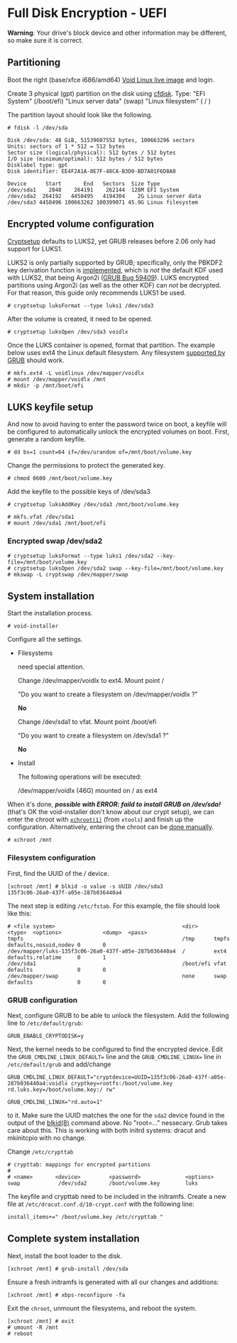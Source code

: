 # Full Disk Encryption - UEFI

**Warning**: Your drive's block device and other information may be different,
so make sure it is correct.

## Partitioning

Boot the right (base/xfce i686/amd64) [Void Linux live image](https://voidlinux.org/download/) and login.

Create 3 physical (gpt) partition on the disk using
[cfdisk](https://man.voidlinux.org/cfdisk). 
Type: "EFI System" (/boot/efi) "Linux server data" (swap) "Linux filesystem" ( / )

The partition layout should look like the following.

```
# fdisk -l /dev/sda

Disk /dev/sda: 48 GiB, 51539607552 bytes, 100663296 sectors
Units: sectors of 1 * 512 = 512 bytes
Sector size (logical/physical): 512 bytes / 512 bytes
I/O size (minimum/optimal): 512 bytes / 512 bytes
Disklabel type: gpt
Disk identifier: EE4F2A1A-8E7F-48CA-B3D0-BD7A01F6D8A0

Device      Start       End   Sectors  Size Type
/dev/sda1    2048    264191    262144  128M EFI System
/dev/sda2  264192   4458495   4194304    2G Linux server data
/dev/sda3 4458496 100663262 100399071 45.9G Linux filesystem
```
## Encrypted volume configuration

[Cryptsetup](https://man.voidlinux.org/cryptsetup.8) defaults to LUKS2, yet GRUB
releases before 2.06 only had support for LUKS1.

LUKS2 is only partially supported by GRUB; specifically, only the PBKDF2 key
derivation function is
[implemented](https://git.savannah.gnu.org/cgit/grub.git/commit/?id=365e0cc3e7e44151c14dd29514c2f870b49f9755),
which is *not* the default KDF used with LUKS2, that being Argon2i ([GRUB Bug
59409](https://savannah.gnu.org/bugs/?59409)). LUKS encrypted partitions using
Argon2i (as well as the other KDF) can *not* be decrypted. For that reason, this
guide only recommends LUKS1 be used.

```
# cryptsetup luksFormat --type luks1 /dev/sda3
```
After the volume is created, it need to be opened.

```
# cryptsetup luksOpen /dev/sda3 voidlx
```

Once the LUKS container is opened, format that partition.
The example below uses ext4 the Linux default filesystem. Any filesystem [supported by
GRUB](https://www.gnu.org/software/grub/manual/grub/grub.html#Features) should work.

```
# mkfs.ext4 -L voidlinux /dev/mapper/voidlx
# mount /dev/mapper/voidlx /mnt
# mkdir -p /mnt/boot/efi
```
## LUKS keyfile setup

And now to avoid having to enter the password twice on boot, a keyfile will be
configured to automatically unlock the encrypted volumes on boot. First, generate
a random keyfile.

```
# dd bs=1 count=64 if=/dev/urandom of=/mnt/boot/volume.key
```
Change the permissions to protect the generated key.
```
# chmod 0600 /mnt/boot/volume.key
```
Add the keyfile to the possible keys of /dev/sda3
```
# cryptsetup luksAddKey /dev/sda3 /mnt/boot/volume.key
```
```
# mkfs.vfat /dev/sda1
# mount /dev/sda1 /mnt/boot/efi
```

### Encrypted swap /dev/sda2
```
# cryptsetup luksFormat --type luks1 /dev/sda2 --key-file=/mnt/boot/volume.key
# cryptsetup luksOpen /dev/sda2 swap --key-file=/mnt/boot/volume.key
# mkswap -L cryptswap /dev/mapper/swap
```
## System installation

Start the installation process.
```
# void-installer
```
Configure all the settings.
* Filesystems
  
    need special attention.
  
    Change /dev/mapper/voidlx to ext4.  Mount point /
  
     "Do you want to create a filesystem on /dev/mapper/voidlx ?"
  
     **No**

    Change /dev/sda1 to vfat.  Mount point /boot/efi
  
     "Do you want to create a filesystem on /dev/sda1 ?"
  
     **No**

  
* Install
  
  The following operations will be executed:
  
   /dev/mapper/voidlx (46G) mounted on / as ext4
  
When it's done, ***possible with ERROR: faild to install GRUB on /dev/sda!*** (that's OK the void-installer don't know about our crypt setup),
we can enter the chroot with
[`xchroot(1)`](https://man.voidlinux.org/xchroot.1) (from `xtools`) and finish
up the configuration. Alternatively, entering the chroot can be [done
manually](../../config/containers-and-vms/chroot.md#manual-method).

```
# xchroot /mnt
```

### Filesystem configuration

First,
find the UUID of the / device.

```
[xchroot /mnt] # blkid -o value -s UUID /dev/sda3
135f3c06-26a0-437f-a05e-287b036440a4
```

The next step is editing `/etc/fstab`. For this example, the file should look like this:

```
# <file system>                                        <dir>     <type>  <options>             <dump>  <pass>
tmpfs                                                  /tmp      tmpfs   defaults,nosuid,nodev 0       0
/dev/mapper/luks-135f3c06-26a0-437f-a05e-287b036440a4  /         ext4    defaults,relatime     0       1
/dev/sda1                                              /boot/efi vfat    defaults              0       0
/dev/mapper/swap                                       none      swap    defaults              0       0
```

### GRUB configuration

Next, configure GRUB to be able to unlock the filesystem. Add the following line
to `/etc/default/grub`:

```
GRUB_ENABLE_CRYPTODISK=y
```

Next, the kernel needs to be configured to find the encrypted device.
Edit the `GRUB_CMDLINE_LINUX_DEFAULT=` line 
and the `GRUB_CMDLINE_LINUX=` line 
in `/etc/default/grub` and add/change
```
GRUB_CMDLINE_LINUX_DEFAULT="cryptdevice=UUID=135f3c06-26a0-437f-a05e-287b036440a4:voidlx cryptkey=rootfs:/boot/volume.key rd.luks.key=/boot/volume.key:/ rw"
```
```
GRUB_CMDLINE_LINUX="rd.auto=1"
```
to it. Make sure the UUID matches the one for the `sda2` device found in the output of the
[blkid(8)](https://man.voidlinux.org/blkid.8) command above.
No "root=..." nessecary. Grub takes care about this.
This is working with both initrd systems: dracut and mkinitcpio with no change.

Change `/etc/crypttab`
```
# crypttab: mappings for encrypted partitions
#
# <name>       <device>         <password>              <options>
swap            /dev/sda2       /boot/volume.key        luks
```
The keyfile and crypttab need to be included in the initramfs. Create
a new file at `/etc/dracut.conf.d/10-crypt.conf` with the following line:

```
install_items+=" /boot/volume.key /etc/crypttab "
```
## Complete system installation

Next, install the boot loader to the disk.

```
[xchroot /mnt] # grub-install /dev/sda
```

Ensure a fresh initramfs is generated with all our changes and additions:

```
[xchroot /mnt] # xbps-reconfigure -fa
```

Exit the `chroot`, unmount the filesystems, and reboot the system.

```
[xchroot /mnt] # exit
# umount -R /mnt
# reboot
```
